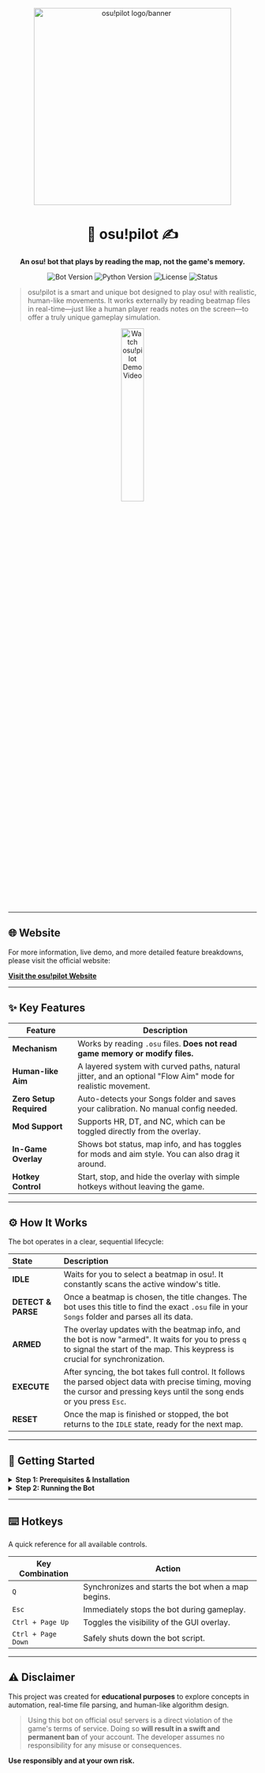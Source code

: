 <p align="center">
  <img src="https://i.ibb.co/qYGtt2FK/osu-pilot.png" width="400" alt="osu!pilot logo/banner">
</p>

<div align="center">
  
# 🤖 osu!pilot ✍️

**An osu! bot that plays by reading the map, not the game's memory.**

<p align="center">
    <img src="https://img.shields.io/badge/version-1.0-purple.svg" alt="Bot Version">
    <img src="https://img.shields.io/badge/python-3.8+-blue.svg" alt="Python Version">
    <img src="https://img.shields.io/badge/license-MIT-green.svg" alt="License">
    <img src="https://img.shields.io/badge/status-stable-brightgreen" alt="Status">
</p>
</div>

> osu!pilot is a smart and unique bot designed to play osu! with realistic, human-like movements. It works externally by reading beatmap files in real-time—just like a human player reads notes on the screen—to offer a truly unique gameplay simulation.

<p align="center">
  <a href="https://go.screenpal.com/player/cTjQqZnIWSm" target="_blank" rel="noopener noreferrer">
    <img src="https://img.shields.io/badge/Watch Demo-Here-red" alt="Watch osu!pilot Demo Video" width="30%">
  </a>
</p>

---

## 🌐 Website

For more information, live demo, and more detailed feature breakdowns, please visit the official website:

**[Visit the osu!pilot Website](https://osu-pilot.github.io)**

---

## ✨ Key Features

| Feature                 | Description                                                                                                   |
| ----------------------- | ------------------------------------------------------------------------------------------------------------- |
| **Mechanism** | Works by reading `.osu` files. **Does not read game memory or modify files.** |
| **Human-like Aim** | A layered system with curved paths, natural jitter, and an optional "Flow Aim" mode for realistic movement.       |
| **Zero Setup Required** | Auto-detects your Songs folder and saves your calibration. No manual config needed.                           |
| **Mod Support** | Supports HR, DT, and NC, which can be toggled directly from the overlay.                                      |
| **In-Game Overlay** | Shows bot status, map info, and has toggles for mods and aim style. You can also drag it around.             |
| **Hotkey Control** | Start, stop, and hide the overlay with simple hotkeys without leaving the game.                               |

---

## ⚙️ How It Works

The bot operates in a clear, sequential lifecycle:

| State            | Description                                                                                                                                                       |
| :--------------- | :---------------------------------------------------------------------------------------------------------------------------------------------------------------- |
| **IDLE** | Waits for you to select a beatmap in osu!. It constantly scans the active window's title.                                                                           |
| **DETECT & PARSE** | Once a beatmap is chosen, the title changes. The bot uses this title to find the exact `.osu` file in your `Songs` folder and parses all its data.                  |
| **ARMED** | The overlay updates with the beatmap info, and the bot is now "armed". It waits for you to press `q` to signal the start of the map. This keypress is crucial for synchronization. |
| **EXECUTE** | After syncing, the bot takes full control. It follows the parsed object data with precise timing, moving the cursor and pressing keys until the song ends or you press `Esc`. |
| **RESET** | Once the map is finished or stopped, the bot returns to the `IDLE` state, ready for the next map.                                                                   |

---

## 🚀 Getting Started

<details>
<summary><strong>Step 1: Prerequisites & Installation</strong></summary>

**Requirements:**
* Python 3.8+
* Windows OS

**Installation Commands:**
1.  Clone this repository:
    ```bash
    git clone https://github.com/Wakype/osu-pilot.git
    cd osu-pilot
    ```
2.  Install the required packages from the `requirements.txt` file:
    ```bash
    pip install -r requirements.txt
    ```
</details>

<details>
<summary><strong>Step 2: Running the Bot</strong></summary>

That's it! There is no manual configuration.

1.  Run the main script from your terminal:
    ```bash
    python main.py
    ```
2.  The **Reaction Time Calibration** will appear on the first launch. Follow the on-screen instructions. On subsequent launches, you can use the "Use Previous" button to skip this.
3.  The bot's overlay will now be visible. You can now launch and play osu!.

</details>

---

## ⌨️ Hotkeys

A quick reference for all available controls.

| Key Combination    | Action                                                |
| ------------------ | ----------------------------------------------------- |
| `Q`                | Synchronizes and starts the bot when a map begins.    |
| `Esc`              | Immediately stops the bot during gameplay.            |
| `Ctrl + Page Up`   | Toggles the visibility of the GUI overlay.            |
| `Ctrl + Page Down` | Safely shuts down the bot script.                     |

---

## ⚠️ Disclaimer

This project was created for **educational purposes** to explore concepts in automation, real-time file parsing, and human-like algorithm design.

> Using this bot on official osu! servers is a direct violation of the game's terms of service. Doing so **will result in a swift and permanent ban** of your account. The developer assumes no responsibility for any misuse or consequences.

**Use responsibly and at your own risk.**